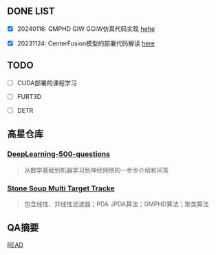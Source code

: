 
## DONE LIST
- [x] 20240116: GMPHD GIW GGIW仿真代码实现 [hehe](./Radar/随机有限集系列/code/python_ver/GMPHD/)
- [x] 20231124: CenterFusion模型的部署代码解读 [here](./Radar/CernterFusion/README.md)



## TODO
- [ ] CUDA部署的课程学习
- [ ] FURT3D
- [ ] DETR
  

## 高星仓库

### [DeepLearning-500-questions](https://github.com/scutan90/DeepLearning-500-questions)

> 从数学基础到机器学习到神经网络的一步步介绍和问答

### [Stone Soup Multi Target Tracke](https://stonesoup.readthedocs.io/en/v1.1/index.html)

> 包含线性、非线性滤波器；PDA JPDA算法；GMPHD算法；聚类算法

## QA摘要
[READ](./myCut.md)
